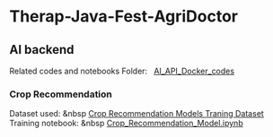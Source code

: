 # Therap-Java-Fest-AgriDoctor

## AI backend

Related codes and notebooks Folder: &nbsp; [AI_API_Docker_codes](https://github.com/Adith082/Therap-Java-Fest-AgriDoctor/tree/main/AI_API_Docker_codes) 

### Crop Recommendation

Dataset used: &nbsp [Crop Recommendation Models Traning Dataset](https://www.kaggle.com/datasets/siddharthss/crop-recommendation-dataset)
Training notebook: &nbsp [Crop_Recommendation_Model.ipynb](https://github.com/Adith082/Therap-Java-Fest-AgriDoctor/blob/main/AI_API_Docker_codes/crop_recommendation/Crop_Recommendation_Model.ipynb)
